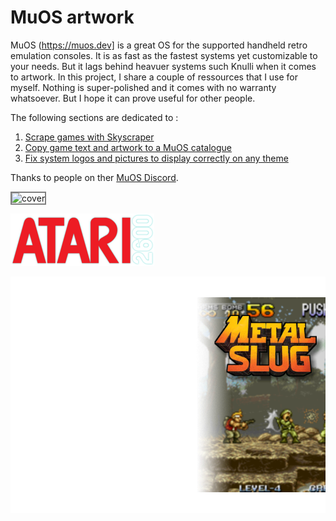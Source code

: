 # MuOS artwork

MuOS (https://muos.dev] is a great OS for the supported handheld retro emulation consoles. It is as fast as the fastest systems yet customizable to your needs. But it lags behind heavuer systems such Knulli when it comes to artwork. In this project, I share a couple of ressources that I use for myself. Nothing is super-polished and it comes with no warranty whatsoever. But I hope it can prove useful for other people.

The following sections are dedicated to :

1. [Scrape games with Skyscraper](https://github.com/gerpy/muos-artwork/tree/master/games-scraping)
2. [Copy game text and artwork to a MuOS catalogue](https://github.com/gerpy/muos-artwork/tree/master/build-catalogue)
3. [Fix system logos and pictures to display correctly on any theme](https://github.com/gerpy/muos-artwork/tree/master/system-scraping)

Thanks to people on ther [MuOS Discord](https://discord.gg/USS5ybVtDz).

<img src= "[image.jpg](https://github.com/gerpy/muos-artwork/blob/master/system-scraping/system-logos/shadow-invert/Atari%202600_wor_1.png)" alt="cover" style="border: 2px solid grey;">

![](https://github.com/gerpy/muos-artwork/blob/master/system-scraping/system-logos/shadow-invert/Atari%202600_wor_1.png)

![](https://github.com/gerpy/muos-artwork/blob/master/games-scraping/samples/mslug.png)




